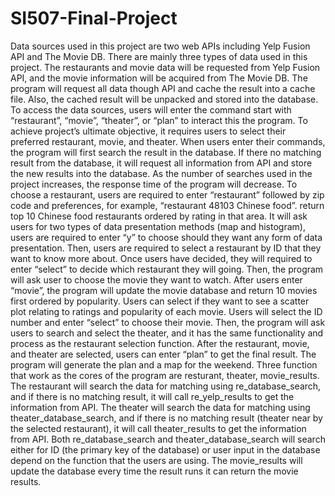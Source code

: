 # SI507-Final-Project
Data sources used in this project are two web APIs including Yelp Fusion API and The Movie DB. There are mainly three types of data used in this project. The restaurants and movie data will be requested from Yelp Fusion API, and the movie information will be acquired from The Movie DB. The program will request all data though API and cache the result into a cache file. Also, the cached result will be unpacked and stored into the database. To access the data sources, users will enter the command start with “restaurant”, “movie”, “theater”, or “plan” to interact this the program. To achieve project’s ultimate objective, it requires users to select their preferred restaurant, movie, and theater. When users enter their commands, the program will first search the result in the database. If there no matching result from the database, it will request all information from API and store the new results into the database. As the number of searches used in the project increases, the response time of the program will decrease. To choose a restaurant, users are required to enter “restaurant” followed by zip code and preferences, for example, “restaurant 48103 Chinese food”. return top 10 Chinese food restaurants ordered by rating in that area. It will ask users for two types of data presentation methods (map and histogram), users are required to enter “y” to choose should they want any form of data presentation. Then, users are required to select a restaurant by ID that they want to know more about. Once users have decided, they will required to enter “select” to decide which restaurant they will going. Then, the program will ask user to choose the movie they want to watch. After users enter “movie”, the program will update the movie database and return 10 movies first ordered by popularity. Users can select if they want to see a scatter plot relating to ratings and popularity of each movie. Users will select the ID number and enter “select” to choose their movie. Then, the program will ask users to search and select the theater, and it has the same functionality and process as the restaurant selection function. After the restaurant, movie, and theater are selected, users can enter “plan” to get the final result. The program will generate the plan and a map for the weekend. 
Three function that work as the cores of the program are resturant, theater, movie_results. The restaurant will search the data for matching using re_database_search, and if there is no matching result, it will call re_yelp_results to get the information from API. The theater will search the data for matching using theater_database_search, and if there is no matching result (theater near by the selected restaurant), it will call theater_results to get the information from API. Both re_database_search and theater_database_search will search either for ID (the primary key of the database) or user input in the database depend on the function that the users are using. The movie_results will update the database every time the result runs it can return the movie results. 
 
